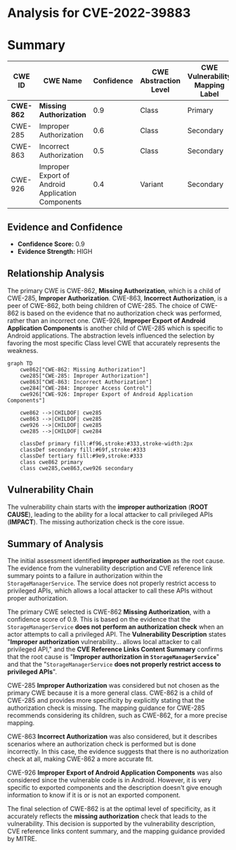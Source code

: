 # Analysis for CVE-2022-39883

# Summary
| CWE ID  | CWE Name | Confidence | CWE Abstraction Level | CWE Vulnerability Mapping Label | CWE-Vulnerability Mapping Notes |
|--------------|-----------------------------------------|-------------------|--------------------------|-----------------------------------|------------------------------------------------------------------------|
| **CWE-862** | **Missing Authorization** | 0.9 | Class | Primary | Allowed-with-Review |
| CWE-285 | Improper Authorization | 0.6 | Class | Secondary | Discouraged |
| CWE-863 | Incorrect Authorization | 0.5 | Class | Secondary | Allowed-with-Review |
| CWE-926 | Improper Export of Android Application Components | 0.4 | Variant | Secondary | Allowed |

## Evidence and Confidence

*   **Confidence Score:** 0.9
*   **Evidence Strength:** HIGH

## Relationship Analysis
The primary CWE is CWE-862, **Missing Authorization**, which is a child of CWE-285, **Improper Authorization**. CWE-863, **Incorrect Authorization**, is a peer of CWE-862, both being children of CWE-285. The choice of CWE-862 is based on the evidence that no authorization check was performed, rather than an incorrect one. CWE-926, **Improper Export of Android Application Components** is another child of CWE-285 which is specific to Android applications. The abstraction levels influenced the selection by favoring the most specific Class level CWE that accurately represents the weakness.

```mermaid
graph TD
    cwe862["CWE-862: Missing Authorization"]
    cwe285["CWE-285: Improper Authorization"]
    cwe863["CWE-863: Incorrect Authorization"]
    cwe284["CWE-284: Improper Access Control"]
    cwe926["CWE-926: Improper Export of Android Application Components"]
    
    cwe862 -->|CHILDOF| cwe285
    cwe863 -->|CHILDOF| cwe285
    cwe926 -->|CHILDOF| cwe285
    cwe285 -->|CHILDOF| cwe284
    
    classDef primary fill:#f96,stroke:#333,stroke-width:2px
    classDef secondary fill:#69f,stroke:#333
    classDef tertiary fill:#9e9,stroke:#333
    class cwe862 primary
    class cwe285,cwe863,cwe926 secondary
```

## Vulnerability Chain
The vulnerability chain starts with the **improper authorization** (**ROOT CAUSE**), leading to the ability for a local attacker to call privileged APIs (**IMPACT**). The missing authorization check is the core issue.

## Summary of Analysis
The initial assessment identified **improper authorization** as the root cause. The evidence from the vulnerability description and CVE reference link summary points to a failure in authorization within the `StorageManagerService`. The service does not properly restrict access to privileged APIs, which allows a local attacker to call these APIs without proper authorization.

The primary CWE selected is CWE-862 **Missing Authorization**, with a confidence score of 0.9. This is based on the evidence that the `StorageManagerService` **does not perform an authorization check** when an actor attempts to call a privileged API. The **Vulnerability Description** states "**Improper authorization** vulnerability... allows local attacker to call privileged API," and the **CVE Reference Links Content Summary** confirms that the root cause is "**Improper authorization in `StorageManagerService`**" and that the "`StorageManagerService` **does not properly restrict access to privileged APIs**".

CWE-285 **Improper Authorization** was considered but not chosen as the primary CWE because it is a more general class. CWE-862 is a child of CWE-285 and provides more specificity by explicitly stating that the authorization check is missing. The mapping guidance for CWE-285 recommends considering its children, such as CWE-862, for a more precise mapping.

CWE-863 **Incorrect Authorization** was also considered, but it describes scenarios where an authorization check is performed but is done incorrectly. In this case, the evidence suggests that there is no authorization check at all, making CWE-862 a more accurate fit.

CWE-926 **Improper Export of Android Application Components** was also considered since the vulnerable code is in Android. However, it is very specific to exported components and the description doesn't give enough information to know if it is or is not an exported component.

The final selection of CWE-862 is at the optimal level of specificity, as it accurately reflects the **missing authorization** check that leads to the vulnerability. This decision is supported by the vulnerability description, CVE reference links content summary, and the mapping guidance provided by MITRE.